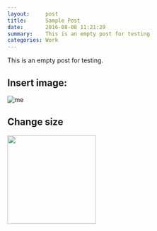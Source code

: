 ```yaml
---
layout:     post
title:      Sample Post
date:       2016-08-08 11:21:29
summary:    This is an empty post for testing
categories: Work
---
```


This is an empty post for testing.  

## Insert image:  
![me](../../../../../images/meAndBird.jpg)

## Change size  
<img src="../../../../../images/meAndBird.jpg" width="200">

